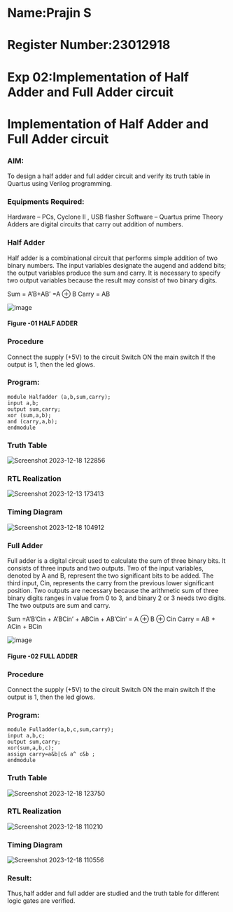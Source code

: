 # Name:Prajin S
# Register Number:23012918
# Exp 02:Implementation of Half Adder and Full Adder circuit

# Implementation of Half Adder and Full Adder circuit
### AIM:
To design a half adder and full adder circuit and verify its truth table in Quartus using Verilog programming.

### Equipments Required:
Hardware – PCs, Cyclone II , USB flasher
Software – Quartus prime
Theory
Adders are digital circuits that carry out addition of numbers.

### Half Adder
Half adder is a combinational circuit that performs simple addition of two binary numbers. The input variables designate the augend and addend bits; the output variables produce the sum and carry. It is necessary to specify two output variables because the result may consist of two binary digits.

Sum = A’B+AB’ =A ⊕ B Carry = AB


 ![image](https://user-images.githubusercontent.com/36288975/163552156-a13e5a56-c638-4110-97d9-8896907c8d25.png)

#### Figure -01 HALF ADDER 
### Procedure
Connect the supply (+5V) to the circuit Switch ON the main switch If the output is 1, then the led glows.
### Program:
```
module Halfadder (a,b,sum,carry);
input a,b;
output sum,carry;
xor (sum,a,b);
and (carry,a,b);
endmodule
```
### Truth Table
![Screenshot 2023-12-18 122856](https://github.com/Prajin19/Exp-02-Implementation-of-Half-Adder-and-Full-Adder-circuit/assets/144979377/c91b8656-69c0-4a04-a7ff-ba388c45ccc5)
### RTL Realization
![Screenshot 2023-12-13 173413](https://github.com/Prajin19/Exp-02-Implementation-of-Half-Adder-and-Full-Adder-circuit/assets/144979377/5854aa93-2856-4531-96b3-834180bceecd)
### Timing Diagram
![Screenshot 2023-12-18 104912](https://github.com/Prajin19/Exp-02-Implementation-of-Half-Adder-and-Full-Adder-circuit/assets/144979377/d547d99a-34ca-4ade-94ea-64cefd1a02bb)

### Full Adder
Full adder is a digital circuit used to calculate the sum of three binary bits. It consists of three inputs and two outputs. Two of the input variables, denoted by A and B, represent the two significant bits to be added. The third input, Cin, represents the carry from the previous lower significant position. Two outputs are necessary because the arithmetic sum of three binary digits ranges in value from 0 to 3, and binary 2 or 3 needs two digits. The two outputs are sum and carry.

Sum =A’B’Cin + A’BCin’ + ABCin + AB’Cin’ = A ⊕ B ⊕ Cin Carry = AB + ACin + BCin


![image](https://user-images.githubusercontent.com/36288975/163552057-b3547877-6d07-45b4-b7e0-bcfebfad9e1d.png)

#### Figure -02 FULL ADDER 

### Procedure

Connect the supply (+5V) to the circuit
Switch ON the main switch
If the output is 1, then the led glows.
### Program:
```
module Fulladder(a,b,c,sum,carry);
input a,b,c;
output sum,carry;
xor(sum,a,b,c);
assign carry=a&b|c& a^ c&b ;
endmodule
```
### Truth Table 
![Screenshot 2023-12-18 123750](https://github.com/Prajin19/Exp-02-Implementation-of-Half-Adder-and-Full-Adder-circuit/assets/144979377/d5e398a2-7999-4dc6-92bf-17841663084d)
### RTL Realization
![Screenshot 2023-12-18 110210](https://github.com/Prajin19/Exp-02-Implementation-of-Half-Adder-and-Full-Adder-circuit/assets/144979377/80b59a8a-0bfe-4a76-904a-972722910e74)
### Timing Diagram
![Screenshot 2023-12-18 110556](https://github.com/Prajin19/Exp-02-Implementation-of-Half-Adder-and-Full-Adder-circuit/assets/144979377/250adc12-2da9-48d6-82fe-6e95d59e453b)

### Result:
Thus,half adder and full adder are studied and the truth table for different logic gates are verified.
